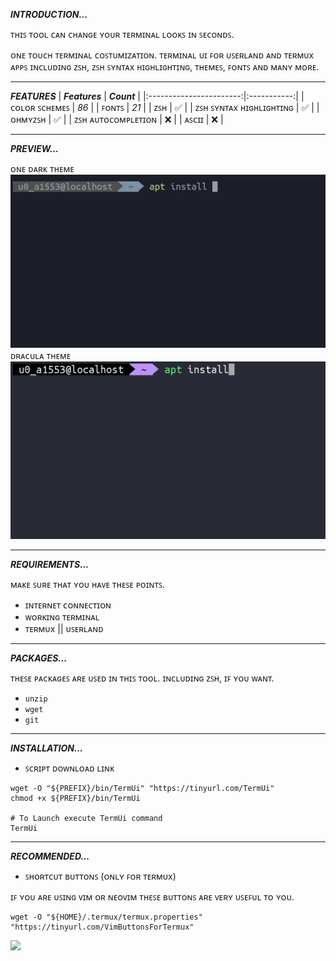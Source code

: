 **_INTRODUCTION..._**

ᴛʜɪꜱ ᴛᴏᴏʟ ᴄᴀɴ ᴄʜᴀɴɢᴇ ʏᴏᴜʀ ᴛᴇʀᴍɪɴᴀʟ ʟᴏᴏᴋꜱ ɪɴ ꜱᴇᴄᴏɴᴅꜱ.

ᴏɴᴇ ᴛᴏᴜᴄʜ ᴛᴇʀᴍɪɴᴀʟ ᴄᴏꜱᴛᴜᴍɪᴢᴀᴛɪᴏɴ. ᴛᴇʀᴍɪɴᴀʟ ᴜɪ ꜰᴏʀ ᴜꜱᴇʀʟᴀɴᴅ ᴀɴᴅ ᴛᴇʀᴍᴜx ᴀᴘᴘꜱ ɪɴᴄʟᴜᴅɪɴɢ ᴢꜱʜ, ᴢꜱʜ ꜱʏɴᴛᴀx ʜɪɢʜʟɪɢʜᴛɪɴɢ, ᴛʜᴇᴍᴇꜱ, ꜰᴏɴᴛꜱ ᴀɴᴅ ᴍᴀɴʏ ᴍᴏʀᴇ.

<hr>

**_FEATURES_**
|      **_Features_**     | **_Count_** |
|:-----------------------:|:-----------:|
|      ᴄᴏʟᴏʀ ꜱᴄʜᴇᴍᴇꜱ      |     _86_    |
|          ꜰᴏɴᴛꜱ          |     _21_    |
|           ᴢꜱʜ           |      ✅      |
| ᴢꜱʜ ꜱʏɴᴛᴀx ʜɪɢʜʟɪɢʜᴛɪɴɢ |      ✅      |
|         ᴏʜᴍʏᴢꜱʜ         |      ✅      |
|    ᴢꜱʜ ᴀᴜᴛᴏᴄᴏᴍᴘʟᴇᴛɪᴏɴ   |      ❌      |
|          ᴀꜱᴄɪɪ          |      ❌      |

<hr>

**_PREVIEW..._**

ᴏɴᴇ ᴅᴀʀᴋ ᴛʜᴇᴍᴇ
<img src="https://github.com/OurCodeBase/TermUi/blob/b4fa921762fce845198d606b32f34c0485ed53d7/screenshot.jpg">
ᴅʀᴀᴄᴜʟᴀ ᴛʜᴇᴍᴇ
<img src="https://github.com/OurCodeBase/TermUi/blob/98a80dca346c43e863f6665b65d59b1e3b076dd8/screenshot2.jpg">

<hr>

**_REQUIREMENTS..._**

ᴍᴀᴋᴇ ꜱᴜʀᴇ ᴛʜᴀᴛ ʏᴏᴜ ʜᴀᴠᴇ ᴛʜᴇꜱᴇ ᴘᴏɪɴᴛꜱ.
* ɪɴᴛᴇʀɴᴇᴛ ᴄᴏɴɴᴇᴄᴛɪᴏɴ
* ᴡᴏʀᴋɪɴɢ ᴛᴇʀᴍɪɴᴀʟ
* ᴛᴇʀᴍᴜx || ᴜꜱᴇʀʟᴀɴᴅ

<hr>

**_PACKAGES..._**

ᴛʜᴇꜱᴇ ᴘᴀᴄᴋᴀɢᴇꜱ ᴀʀᴇ ᴜꜱᴇᴅ ɪɴ ᴛʜɪꜱ ᴛᴏᴏʟ. ɪɴᴄʟᴜᴅɪɴɢ ᴢꜱʜ, ɪꜰ ʏᴏᴜ ᴡᴀɴᴛ.
* `𝚞𝚗𝚣𝚒𝚙`
* `𝚠𝚐𝚎𝚝`
* `𝚐𝚒𝚝`

<hr>

**_INSTALLATION..._**

* ꜱᴄʀɪᴘᴛ ᴅᴏᴡɴʟᴏᴀᴅ ʟɪɴᴋ
```shell
wget -O "${PREFIX}/bin/TermUi" "https://tinyurl.com/TermUi"
chmod +x ${PREFIX}/bin/TermUi

# To Launch execute TermUi command
TermUi
```

<hr>

**_RECOMMENDED..._**
* ꜱʜᴏʀᴛᴄᴜᴛ ʙᴜᴛᴛᴏɴꜱ (ᴏɴʟʏ ꜰᴏʀ ᴛᴇʀᴍᴜx)

ɪꜰ ʏᴏᴜ ᴀʀᴇ ᴜꜱɪɴɢ ᴠɪᴍ ᴏʀ ɴᴇᴏᴠɪᴍ ᴛʜᴇꜱᴇ ʙᴜᴛᴛᴏɴꜱ ᴀʀᴇ ᴠᴇʀʏ ᴜꜱᴇꜰᴜʟ ᴛᴏ ʏᴏᴜ.
```shell
wget -O "${HOME}/.termux/termux.properties" "https://tinyurl.com/VimButtonsForTermux"
```
<img src=https://github.com/OurCodeBase/vim-bootstrap/blob/da34adb04dec35ade0162e5078be60d5f944a056/buttons.jpg>
